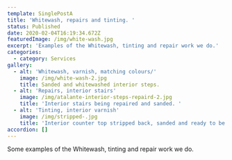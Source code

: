 ```yaml
---
template: SinglePostA
title: 'Whitewash, repairs and tinting. '
status: Published
date: 2020-02-04T16:19:34.672Z
featuredImage: /img/white-wash.jpg
excerpt: 'Examples of the Whitewash, tinting and repair work we do.'
categories:
  - category: Services
gallery:
  - alt: 'Whitewash, varnish, matching colours/'
    image: /img/white-wash-2.jpg
    title: Sanded and whitewashed interior steps.
  - alt: 'Repairs, interior stairs'
    image: /img/atalante-interior-steps-repaird-2.jpg
    title: 'Interior stairs being repaired and sanded. '
  - alt: 'Tinting, interior varnish'
    image: /img/stripped-.jpg
    title: 'Interior counter top stripped back, sanded and ready to be tinted.'
accordion: []
---
```

Some examples of the Whitewash, tinting and repair work we do.
